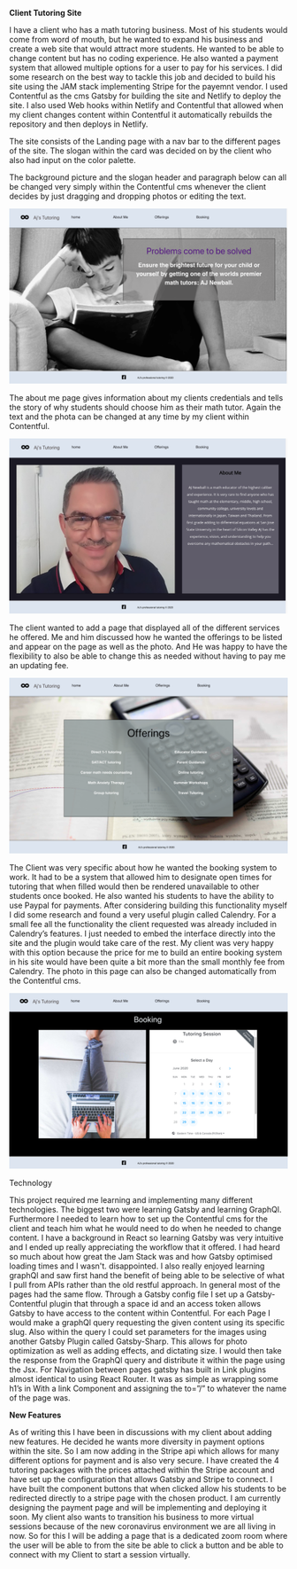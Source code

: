 **Client Tutoring Site**

I have a client who has a math tutoring business. Most of his students would come from word of mouth, but he wanted to expand his business and create a web site that would attract more students. He wanted to be able to change content but has no coding experience. He also wanted a payment system that allowed multiple options for a user to pay for his services. I did some research on the best way to tackle this job and decided to build his site using the JAM stack implementing Stripe for the payemnt vendor. I used Contentful as the cms Gatsby for building the site and Netlify to deploy the site. I also used Web hooks within Netlify and Contentful that allowed when my client changes content within Contentful it automatically rebuilds the repository and then deploys in Netlify.

The site consists of the Landing page with a nav bar to the different pages of the site. The slogan within the card was decided on by the client who also had input on the color palette.

The background picture and the slogan header and paragraph below can all be changed very simply within the Contentful cms whenever the client decides by just dragging and dropping photos or editing the text.

![alt_text](/src/images/landing.png "image_tooltip")

The about me page gives information about my clients credentials and tells the story of why students should choose him as their math tutor. Again the text and the phota can be changed at any time by my client within Contentful.

![alt_text](/src/images/about.png "image_tooltip")

The client wanted to add a page that displayed all of the different services he offered. Me and him discussed how he wanted the offerings to be listed and appear on the page as well as the photo. And He was happy to have the flexibility to also be able to change this as needed without having to pay me an updating fee.

![alt_text](/src/images/offerings.png "image_tooltip")

The Client was very specific about how he wanted the booking system to work. It had to be a system that allowed him to designate open times for tutoring that when filled would then be rendered unavailable to other students once booked. He also wanted his students to have the ability to use Paypal for payments. After considering building this functionality myself I did some research and found a very useful plugin called Calendry. For a small fee all the functionality the client requested was already included in Calendry’s features. I just needed to embed the interface directly into the site and the plugin would take care of the rest. My client was very happy with this option because the price for me to build an entire booking system in his site would have been quite a bit more than the small monthly fee from Calendry. The photo in this page can also be changed automatically from the Contentful cms.

![alt_text](/src/images/bookiing.png "image_tooltip")

Technology

This project required me learning and implementing many different technologies. The biggest two were learning Gatsby and learning GraphQl. Furthermore I needed to learn how to set up the Contentful cms for the client and teach him what he would need to do when he needed to change content. I have a background in React so learning Gatsby was very intuitive and I ended up really appreciating the workflow that it offered. I had heard so much about how great the Jam Stack was and how Gatsby optimised loading times and I wasn't. disappointed. I also really enjoyed learning graphQl and saw first hand the benefit of being able to be selective of what I pull from APIs rather than the old restful approach. In general most of the pages had the same flow. Through a Gatsby config file I set up a Gatsby-Contentful plugin that through a space id and an access token allows Gatsby to have access to the content within Contentful. For each Page I would make a graphQl query requesting the given content using its specific slug. Also within the query I could set parameters for the images using another Gatsby Plugin called Gatsby-Sharp. This allows for photo optimization as well as adding effects, and dictating size. I would then take the response from the GraphQl query and distribute it within the page using the Jsx. For Navigation between pages gatsby has built in Link plugins almost identical to using React Router. It was as simple as wrapping some h1’s in With a link Component and assigning the to=”/” to whatever the name of the page was.

**New Features**

As of writing this I have been in discussions with my client about adding new features. He decided he wants more diversity in payment options within the site. So I am now adding in the Stripe api which allows for many different options for payment and is also very secure. I have created the 4 tutoring packages with the prices attached within the Stripe account and have set up the configuration that allows Gatsby and Stripe to connect. I have built the component buttons that when clicked allow his students to be redirected directly to a stripe page with the chosen product. I am currently designing the payment page and will be implementing and deploying it soon. My client also wants to transition his business to more virtual sessions because of the new coronavirus environment we are all living in now. So for this I will be adding a page that is a dedicated zoom room where the user will be able to from the site be able to click a button and be able to connect with my Client to start a session virtually.
